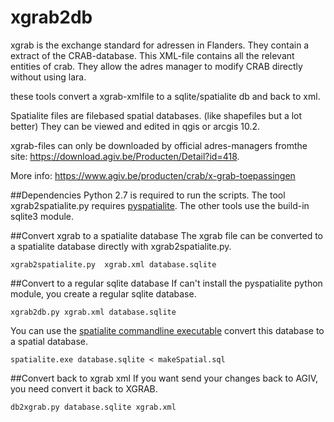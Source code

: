 xgrab2db
========

xgrab is the exchange standard for adressen in Flanders. They contain a extract of the CRAB-database.
This XML-file contains all the relevant entities of crab. 
They allow the adres manager to modify CRAB directly without using lara.

these tools convert a xgrab-xmlfile to a sqlite/spatialite db and back to xml.

Spatialite files are filebased spatial databases. (like shapefiles but a lot better)
They can be viewed and edited in qgis or arcgis 10.2. 

xgrab-files can only be downloaded by official adres-managers fromthe site: <a href="https://download.agiv.be/Producten/Detail?id=418&title=xGRAB" target="_blank">https://download.agiv.be/Producten/Detail?id=418</a>.

More info: <a href="https://www.agiv.be/producten/crab/x-grab-toepassingen" target="_blank">https://www.agiv.be/producten/crab/x-grab-toepassingen</a>

##Dependencies
Python 2.7 is required to run the scripts.
The tool xgrab2spatialite.py requires <a href="https://github.com/lokkju/pyspatialite" target="_blank">pyspatialite</a>. The other tools use the build-in sqlite3 module.

##Convert xgrab to a spatialite database
The xgrab file can be converted to a spatialite database directly with xgrab2spatialite.py.

    xgrab2spatialite.py  xgrab.xml database.sqlite

##Convert to a regular sqlite database 
If can't install the pyspatialite python module, you create a regular sqlite database. 

    xgrab2db.py xgrab.xml database.sqlite
    
You can use the <a href="https://www.gaia-gis.it/fossil/spatialite-tools/index" target="_blank">spatialite commandline executable</a> convert this database to a spatial database.
     
    spatialite.exe database.sqlite < makeSpatial.sql
 
##Convert back to xgrab xml
If you want send your changes back to AGIV, you need convert it back to XGRAB.

    db2xgrab.py database.sqlite xgrab.xml


